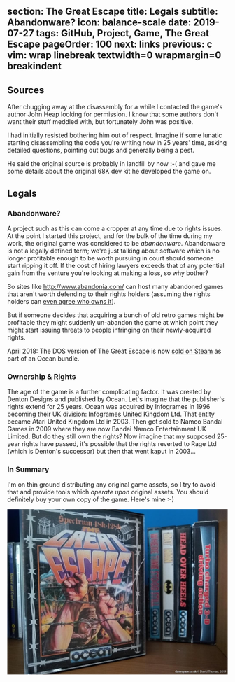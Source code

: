 section: The Great Escape
title: Legals
subtitle: Abandonware?
icon: balance-scale
date: 2019-07-27
tags: GitHub, Project, Game, The Great Escape
pageOrder: 100
next: links
previous: c
vim: wrap linebreak textwidth=0 wrapmargin=0 breakindent
----

## Sources

After chugging away at the disassembly for a while I contacted the game's author John Heap looking for permission. I know that some authors don't want their stuff meddled with, but fortunately John was positive.

I had initially resisted bothering him out of respect. Imagine if some lunatic starting disassembling the code you're writing now in 25 years' time, asking detailed questions, pointing out bugs and generally being a pest.

He said the original source is probably in landfill by now :-( and gave me some details about the original 68K dev kit he developed the game on.


## Legals

### Abandonware?

A project such as this can come a cropper at any time due to rights issues. At the point I started this project, and for the bulk of the time during my work, the original game was considered to be _abandonware_. Abandonware is not a legally defined term; we're just talking about software which is no longer profitable enough to be worth pursuing in court should someone start ripping it off. If the cost of hiring lawyers exceeds that of any potential gain from the venture you're looking at making a loss, so why bother?

So sites like http://www.abandonia.com/ can host many abandoned games that aren't worth defending to their rights holders (assuming the rights holders can [even agree who owns it](https://kotaku.com/the-sad-story-behind-a-dead-pc-game-that-cant-come-back-1688358811)).

But if someone decides that acquiring a bunch of old retro games might be profitable they might suddenly un-abandon the game at which point they might start issuing threats to people infringing on their newly-acquired rights.

April 2018: The DOS version of The Great Escape is now [sold on Steam](https://store.steampowered.com/app/814570/The_Great_Escape/) as part of an Ocean bundle.

### Ownership & Rights

The age of the game is a further complicating factor. It was created by Denton Designs and published by Ocean. Let's imagine that the publisher's rights extend for 25 years. Ocean was acquired by Infogrames in 1996 becoming their UK division: Infogrames United Kingdom Ltd. That entity became Atari United Kingdom Ltd in 2003. Then got sold to Namco Bandai Games in 2009 where they are now Bandai Namco Entertainment UK Limited. But do they still own the rights? Now imagine that my supposed 25-year rights have passed, it's possible that the rights reverted to Rage Ltd (which is Denton's successor) but then that went kaput in 2003...

### In Summary

I'm on thin ground distributing any original game assets, so I try to avoid that and provide tools which _operate upon_ original assets. You should definitely buy your own copy of the game. Here's mine :-)

![The Great Escape ZX Spectrum original box](tge/tgebox.jpg)


